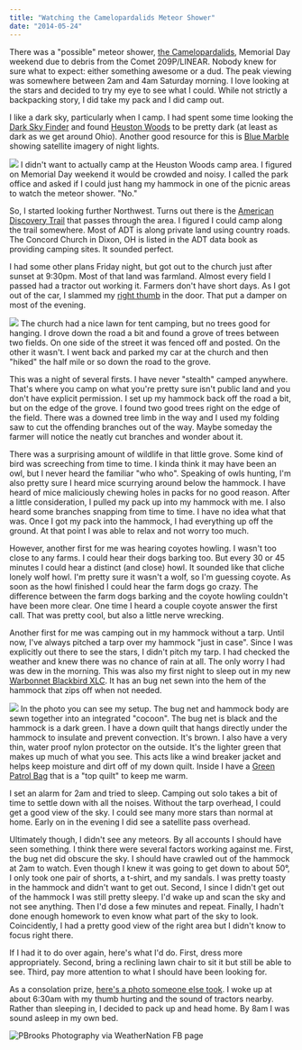 ```yaml
---
title: "Watching the Camelopardalids Meteor Shower"
date: "2014-05-24"
---
```


There was a "possible" meteor shower,
[the Camelopardalids](http://earthsky.org/space/comet-209p-linear-meteor-shower-storm-may-2014),
Memorial Day weekend due to debris from the Comet 209P/LINEAR. Nobody
knew for sure what to expect: either something awesome or a dud. The
peak viewing was somewhere between 2am and 4am Saturday morning. I
love looking at the stars and decided to try my eye to see what I
could. While not strictly a backpacking story, I did take my pack and
I did camp out.

I like a dark sky, particularly when I camp. I had spent some time
looking the [Dark Sky Finder](http://www.jshine.net/astronomy/dark_sky/) and found
[Heuston Woods](http://www.jshine.net/astronomy/dark_sky/index.php?lat=39.41774559046118&lng=-84.42349639892575&zoom=9&pollution=true&selected_id=366)
to be pretty dark (at least as dark as we get around Ohio). Another
good resource for this is
[Blue Marble](http://blue-marble.de/nightlights/2012) showing
satellite imagery of night lights.

<img
src="img/meteor-shower/Concord_Church__Dixon__OH_-_Google_Maps.png"
class="img-left" /> I didn't want to actually camp at the Heuston Woods camp area. I
figured on Memorial Day weekend it would be crowded and noisy. I
called the park office and asked if I could just hang my hammock in one of the
picnic areas to watch the meteor shower. "No."

So, I started looking further Northwest. Turns out there is the
[American Discovery Trail](http://www.discoverytrail.org/states/ohio/)
that passes through the area. I figured I could camp along the trail
somewhere. Most of ADT is along private land using country roads. The
Concord Church in Dixon, OH is listed in the ADT data book as
providing camping sites. It sounded perfect.

I had some other plans Friday night, but got out to the church just
after sunset at 9:30pm. Most of that land was farmland. Almost every
field I passed had a tractor out working it. Farmers don't have short
days. As I got out of the car, I slammed my
[right thumb](img/meteor-shower/thumb.jpg) in the door. That put a
damper on most of the evening.

<img src="img/meteor-shower/church.jpg" class="img-right" /> The church had a nice lawn for tent camping, but no trees good for
hanging. I drove down the road a bit and found a grove of trees
between two fields. On one side of the street it was fenced off and
posted. On the other it wasn't. I went back and parked my car at the
church and then "hiked" the half mile or so down the road to the
grove.

This was a night of several firsts. I have never "stealth" camped
anywhere. That's where you camp on what you're pretty sure isn't
public land and you don't have explicit permission. I set up my
hammock back off the road a bit, but on the edge of the grove. I found
two good trees right on the edge of the field. There was a downed tree
limb in the way and I used my folding saw to cut the offending
branches out of the way. Maybe someday the farmer will notice the
neatly cut branches and wonder about it.

There was a surprising amount of wildlife in that little grove.
Some kind of bird was screeching from time to time. I kinda think it
may have been an owl, but I never heard the familiar "who who".
Speaking of owls hunting, I'm also pretty sure I heard mice scurrying
around below the hammock. I have heard of mice maliciously chewing
holes in packs for no good reason. After a little consideration, I
pulled my pack up into my hammock with me. I also heard some branches
snapping from time to time. I have no idea what that was. Once I got
my pack into the hammock, I had everything up off the ground. At that
point I was able to relax and not worry too much.

However, another first for me was hearing coyotes howling. I wasn't too
close to any farms. I could hear their dogs barking too. But every 30
or 45 minutes I could hear a distinct (and close) howl. It sounded
like that cliche lonely wolf howl. I'm pretty sure it wasn't a wolf,
so I'm guessing coyote. As soon as the howl finished I could hear the
farm dogs go crazy. The difference between the farm dogs barking and
the coyote howling couldn't have been more clear. One time I heard a
couple coyote answer the first call. That was pretty cool, but also a
little nerve wrecking.

Another first for me was camping out in my hammock without a tarp.
Until now, I've always pitched a tarp over my hammock "just in case".
Since I was explicitly out there to see the stars, I didn't pitch my
tarp. I had checked the weather and knew there was no chance of rain
at all. The only worry I had was dew in the morning. This was also my
first night to sleep out in my new
[Warbonnet Blackbird XLC](http://www.warbonnetoutdoors.com/blackbird-xlc/).
It has an bug net sewn into the hem of the hammock that zips off when not
needed.

<img src="http://note.io/RmYaZz" class="img-right" /> In the photo you
can see my setup. The bug net and hammock body are sewn together into
an integrated "cocoon". The bug net is black and the hammock is a dark
green. I have a down quilt that hangs directly under the hammock to
insulate and prevent convection. It's brown. I also have a very thin,
water proof nylon protector on the outside. It's the lighter green
that makes up much of what you see. This acts like a wind breaker
jacket and helps keep moisture and dirt off of my down quilt. Inside I
have a [Green Patrol Bag](http://amzn.com/B0046K63HY) that is a "top
quilt" to keep me warm.

I set an alarm for 2am and tried to sleep. Camping out solo takes a
bit of time to settle down with all the noises. Without the tarp
overhead, I could get a good view of the sky. I could see many more
stars than normal at home. Early on in the evening I did see a
satellite pass overhead.

Ultimately though, I didn't see any meteors. By all accounts I should
have seen something. I think there were several factors working
against me. First, the bug net did obscure the sky. I should have
crawled out of the hammock at 2am to watch. Even though I knew it was
going to get down to about 50&deg;, I only took one pair of shorts, a
t-shirt, and my sandals. I was pretty toasty in the hammock and didn't
want to get out. Second, I since I didn't get out of the hammock I was
still pretty sleepy. I'd wake up and scan the sky and not see
anything. Then I'd dose a few minutes and repeat. Finally, I hadn't
done enough homework to even know what part of the sky to look.
Coincidently, I had a pretty good view of the right area but I didn't
know to focus right there.

If I had it to do over again, here's what I'd do. First, dress more
appropriately. Second, bring a reclining lawn chair to sit it but
still be able to see. Third, pay more attention to what I should have
been looking for.

As a consolation prize,
[here's a photo someone else took](https://twitter.com/weathrlver/status/470167959306924033/photo/1).
I woke up at about 6:30am with my thumb hurting and the sound of
tractors nearby. Rather than sleeping in, I decided to pack up and
head home. By 8am I was sound asleep in my own bed.

![PBrooks Photography via WeatherNation FB page](https://pbs.twimg.com/media/BoZfRHFCcAETEvC.jpg)
